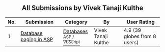 ﻿<div align="center">

## All Submissions by Vivek Tanaji Kulthe

</div>

No.  | Submission | Category | By   | User Rating
---- | ---------- | -------- | ---- | -----------
1 | [Database paging in ASP<br />](https://github.com/Planet-Source-Code/vivek-tanaji-kulthe-database-paging-in-asp__4-8122) | [Databases<br /><sup>ASP / VbScript</sup>](../ByCategory/databases__4-5.md) | Vivek Tanaji Kulthe | 4.9 (39 globes from 8 users)
